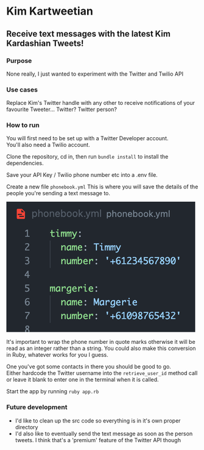 # Kim Kartweetian

## Receive text messages with the latest Kim Kardashian Tweets!

### Purpose
None really, I just wanted to experiment with the Twitter and Twilio API

### Use cases
Replace Kim's Twitter handle with any other to receive notifications of your favourite Tweeter... Twitter? Twitter person?

### How to run
You will first need to be set up with a Twitter Developer account.  
You'll also need a Twilio account.  

Clone the repository, cd in, then run `bundle install` to install the dependencies.  

Save your API Key / Twilio phone number etc into a .env file.  

Create a new file `phonebook.yml`
This is where you will save the details of the people you're sending a text message to.  

![](./phonebook-screenshot.png)

It's important to wrap the phone number in quote marks otherwise it will be read as an integer rather than a string. You could also make this conversion in Ruby, whatever works for you I guess.

One you've got some contacts in there you should be good to go.  
Either hardcode the Twitter username into the `retrieve_user_id` method call or leave it blank to enter one in the terminal when it is called.

Start the app by running `ruby app.rb`

### Future development
- I'd like to clean up the src code so everything is in it's own proper directory
- I'd also like to eventually send the text message as soon as the person tweets. I think that's a 'premium' feature of the Twitter API though
